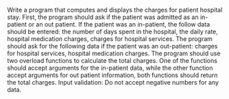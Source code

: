 Write a program that computes and displays the charges for patient hospital stay. First, the program should ask if the patient was admitted as an in-patient or an out patient. If the patient was an in-patient, the follow data should be entered: the number of days spent in the hospital, the daily rate, hospital medication charges, charges for hospital services. The program should ask for the following data if the patient was an out-patient: charges for hospital services, hospital medication charges. The program should use two overload functions to calculate the total charges. One of the functions should accept arguments for the in-patient data, while the other function accept arguments for out patient information, both functions should return the total charges. Input validation: Do not accept negative numbers for any data.
